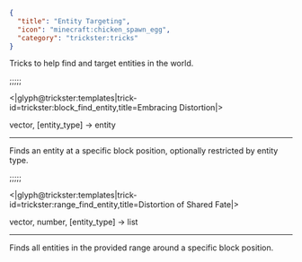 ```json
{
  "title": "Entity Targeting",
  "icon": "minecraft:chicken_spawn_egg",
  "category": "trickster:tricks"
}
```

Tricks to help find and target entities in the world.

;;;;;

<|glyph@trickster:templates|trick-id=trickster:block_find_entity,title=Embracing Distortion|>

vector, [entity_type] -> entity

---

Finds an entity at a specific block position, optionally restricted by entity type.

;;;;;

<|glyph@trickster:templates|trick-id=trickster:range_find_entity,title=Distortion of Shared Fate|>

vector, number, [entity_type] -> list

---

Finds all entities in the provided range around a specific block position.
